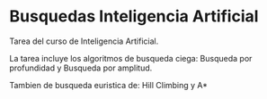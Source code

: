 
# Busquedas Inteligencia Artificial

Tarea del curso de Inteligencia Artificial.

La tarea incluye los algoritmos de busqueda ciega: Busqueda por profundidad y Busqueda por amplitud.

Tambien de busqueda euristica de: Hill Climbing y A*
